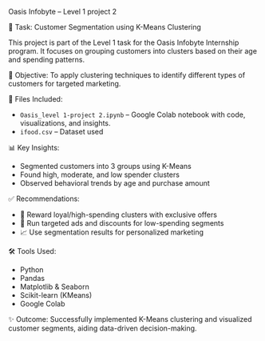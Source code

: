 Oasis Infobyte – Level 1 project 2
 
 📌 Task: Customer Segmentation using K-Means Clustering

This project is part of the Level 1 task for the Oasis Infobyte Internship program. It focuses on grouping customers into clusters based on their age and spending patterns.

 🧠 Objective:
To apply clustering techniques to identify different types of customers for targeted marketing.

 📁 Files Included:
- `Oasis_level 1-project 2.ipynb` – Google Colab notebook with code, visualizations, and insights.
- `ifood.csv` – Dataset used 

📊 Key Insights:
- Segmented customers into 3 groups using K-Means
- Found high, moderate, and low spender clusters
- Observed behavioral trends by age and purchase amount

 ✅ Recommendations:
- 🎯 Reward loyal/high-spending clusters with exclusive offers
- 📢 Run targeted ads and discounts for low-spending segments
- 📈 Use segmentation results for personalized marketing

 🛠️ Tools Used:
- Python
- Pandas
- Matplotlib & Seaborn
- Scikit-learn (KMeans)
- Google Colab

 ✨ Outcome:
Successfully implemented K-Means clustering and visualized customer segments, aiding data-driven decision-making.

